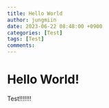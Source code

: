 ```yaml
---
title: Hello World
author: jungmiin
date: 2023-06-22 08:48:00 +0900
categories: [Test]
tags: [Test]
comments:
---
```


# Hello World!

Test!!!!!!!
